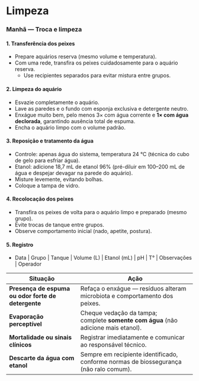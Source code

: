 # Limpeza
### Manhã — Troca e limpeza

#### 1. Transferência dos peixes

- Prepare aquários reserva (mesmo volume e temperatura).
- Com uma rede, transfira os peixes cuidadosamente para o aquário reserva.
    - Use recipientes separados para evitar mistura entre grupos.

#### 2. Limpeza do aquário

- Esvazie completamente o aquário.
- Lave as paredes e o fundo com esponja exclusiva e detergente neutro.
- Enxágue muito bem, pelo menos 3× com água corrente e **1× com água declorada**, garantindo ausência total de espuma.
- Encha o aquário limpo com o volume padrão.
#### 3. Reposição e tratamento da água

- Controle: apenas água do sistema, temperatura 24 °C (técnica do cubo de gelo para esfriar água). 
- Etanol: adicione 18,7 mL de etanol 96% (pré-diluir em 100–200 mL de água e despejar devagar na parede do aquário).
- Misture levemente, evitando bolhas.
- Coloque a tampa de vidro.

#### 4. Recolocação dos peixes

- Transfira os peixes de volta para o aquário limpo e preparado (mesmo grupo).
- Evite trocas de tanque entre grupos.
- Observe comportamento inicial (nado, apetite, postura).

#### 5. Registro

- Data | Grupo | Tanque | Volume (L) | Etanol (mL) | pH | T° | Observações | Operador

| Situação                                           | Ação                                                                                  |
| -------------------------------------------------- | ------------------------------------------------------------------------------------- |
| **Presença de espuma ou odor forte de detergente** | Refaça o enxágue — resíduos alteram microbiota e comportamento dos peixes.            |
| **Evaporação perceptível**                         | Cheque vedação da tampa; complete **somente com água** (não adicione mais etanol).    |
| **Mortalidade ou sinais clínicos**                 | Registrar imediatamente e comunicar ao responsável técnico.                           |
| **Descarte da água com etanol**                    | Sempre em recipiente identificado, conforme normas de biossegurança (não ralo comum). |
